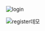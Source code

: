 
![login](https://user-images.githubusercontent.com/96563287/147714360-f19045be-6ecc-430c-8213-42d34c809dd1.JPG)


![register데모](https://user-images.githubusercontent.com/96563287/147714366-3f43508d-0da4-4036-b69e-7fc3b8a66862.JPG)
